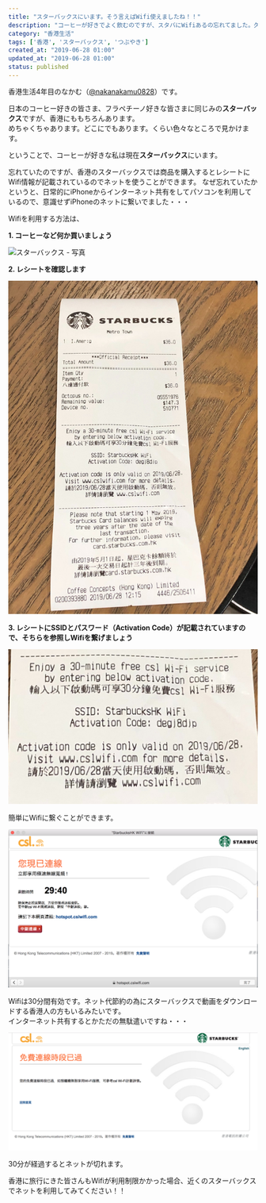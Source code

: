 ```yaml
---
title: "スターバックスにいます。そう言えばWifi使えましたね！！"
description: "コーヒーが好きでよく飲むのですが、スタバにWifiあるの忘れてました。久しぶりに使ってみました。"
category: "香港生活"
tags: ['香港', 'スターバックス', 'つぶやき']
created_at: "2019-06-28 01:00"
updated_at: "2019-06-28 01:00"
status: published
---
```


香港生活4年目のなかむ（[@nakanakamu0828](https://twitter.com/nakanakamu0828)）です。  

日本のコーヒー好きの皆さま、フラペチーノ好きな皆さまに同じみの**スターバックス**ですが、香港にももちろんあります。  
めちゃくちゃあります。どこにでもあります。くらい色々なところで見かけます。

ということで、コーヒーが好きな私は現在**スターバックス**にいます。

忘れていたのですが、香港のスターバックスでは商品を購入するとレシートにWifi情報が記載されているのでネットを使うことができます。
なぜ忘れていたかというと、日常的にiPhoneからインターネット共有をしてパソコンを利用しているので、意識せずiPhoneのネットに繋いでました・・・


Wifiを利用する方法は、

**1. コーヒーなど何か買いましょう**

![スターバックス - 写真](../../../../../images/uploads/2019/06/28/starbacks/picture-1.jpg)


**2. レシートを確認します**

![スターバックス - レシート](../../../../../images/uploads/2019/06/28/starbacks/picture-2.jpg)


**3. レシートにSSIDとパスワード（Activation Code）が記載されていますので、そちらを参照しWifiを繋げましょう**

![スターバックス - レシート - wifi](../../../../../images/uploads/2019/06/28/starbacks/picture-3.jpg)

簡単にWifiに繋ぐことができます。

![スターバックス - 写真](../../../../../images/uploads/2019/06/28/starbacks/picture-4.png)

Wifiは30分間有効です。ネット代節約の為にスターバックスで動画をダウンロードする香港人の方もいるみたいです。  
インターネット共有するとかただの無駄遣いですね・・・


![スターバックス - 写真](../../../../../images/uploads/2019/06/28/starbacks/picture-5.png)

30分が経過するとネットが切れます。

香港に旅行にきた皆さんもWifiが利用制限かかった場合、近くのスターバックスでネットを利用してみてください！！